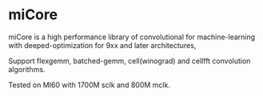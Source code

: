 # miCore
miCore is a high performance library of convolutional for machine-learning with deeped-optimization for 9xx and later architectures,

Support flexgemm, batched-gemm, cell(winograd) and cellfft convolution algorithms.

Tested on MI60 with 1700M sclk and 800M mclk.
